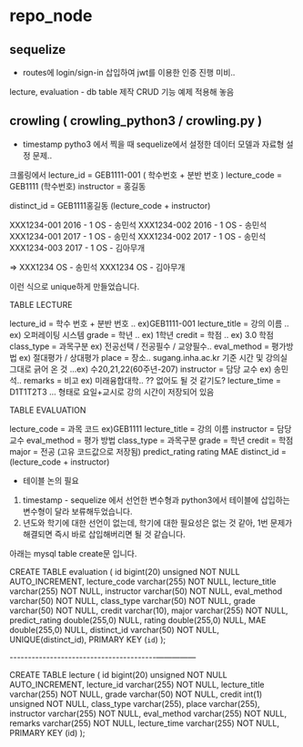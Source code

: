 # repo_node

## sequelize
* routes에 login/sign-in 삽입하여 jwt를 이용한 인증 진행 미비..

lecture, evaluation - db table 제작
CRUD 기능 예제 적용해 놓음

## crowling ( crowling_python3 / crowling.py )
* timestamp pytho3 에서 찍을 때 sequelize에서 설정한 데이터 모델과 자료형 설정 문제..

크롤링에서
lecture_id = GEB1111-001 ( 학수번호 + 분반 번호 )
lecture_code = GEB1111 (학수번호)
instructor = 홍길동

distinct_id = GEB1111홍길동 (lecture_code + instructor)

XXX1234-001 2016 - 1 OS - 송민석
XXX1234-002 2016 - 1 OS - 송민석
XXX1234-001 2017 - 1 OS - 송민석
XXX1234-002 2017 - 1 OS - 송민석
XXX1234-003 2017 - 1 OS - 김아무개

=> XXX1234 OS - 송민석
   XXX1234 OS - 김아무개

이런 식으로 unique하게 만들었습니다.


TABLE LECTURE

lecture_id = 학수 번호 + 분반 번호 .. ex)GEB1111-001
lecture_title = 강의 이름 .. ex) 오퍼레이팅 시스템
grade = 학년 .. ex) 1학년
credit = 학점 .. ex) 3.0 학점
class_type = 과목구분 ex) 전공선택 / 전공필수 / 교양필수..
eval_method = 평가방법 ex) 절대평가 / 상대평가
place = 장소.. sugang.inha.ac.kr 기준 시간 및 강의실 그대로 긁어 온 것 ...ex) 수20,21,22(60주년-207)
instructor = 담당 교수  ex) 송민석..
remarks = 비고  ex) 미래융합대학.. ?? 없어도 될 것 같기도?
lecture_time = D1T1T2T3 ... 형태로 요일+교시로 강의 시간이 저장되어 있음

TABLE EVALUATION

lecture_code = 과목 코드 ex)GEB1111
lecture_title = 강의 이름
instructor = 담당 교수
eval_method = 평가 방법
class_type = 과목구분
grade = 학년
credit = 학점
major = 전공 (고유 코드값으로 저장됨)
predict_rating 
rating
MAE
distinct_id = (lecture_code + instructor)



+ 테이블 논의 필요
1. timestamp - sequelize 에서 선언한 변수형과 python3에서 테이블에 삽입하는 변수형이 달라 보류해두었습니다.
2. 년도와 학기에 대한 선언이 없는데, 학기에 대한 필요성은 없는 것 같아, 1번 문제가 해결되면 즉시 바로 삽입해버리면 될 것 같습니다.

아래는 mysql table create문 입니다.

   CREATE TABLE evaluation ( 
           id bigint(20) unsigned NOT NULL AUTO_INCREMENT,
           lecture_code varchar(255) NOT NULL,
           lecture_title varchar(255) NOT NULL,
           instructor varchar(50) NOT NULL,
           eval_method varchar(50) NOT NULL,
           class_type varchar(50) NOT NULL,
           grade varchar(50) NOT NULL,
           credit varchar(10),
           major varchar(255) NOT NULL, 
           predict_rating double(255,0) NULL,
           rating  double(255,0) NULL,
           MAE  double(255,0) NULL,
           distinct_id varchar(50) NOT NULL,
           UNIQUE(distinct_id),
           PRIMARY KEY (`id`) 
           );


   ----------------------------------------—————

   CREATE TABLE lecture ( 
           id bigint(20) unsigned NOT NULL AUTO_INCREMENT,
           lecture_id varchar(255) NOT NULL,
           lecture_title varchar(255) NOT NULL,
           grade varchar(50) NOT NULL,
           credit int(1) unsigned NOT NULL,
           class_type varchar(255), 
           place varchar(255), 
           instructor varchar(255) NOT NULL, 
           eval_method varchar(255) NOT NULL, 
           remarks varchar(255) NOT NULL, 
           lecture_time varchar(255) NOT NULL, 
           PRIMARY KEY (id)
           );
